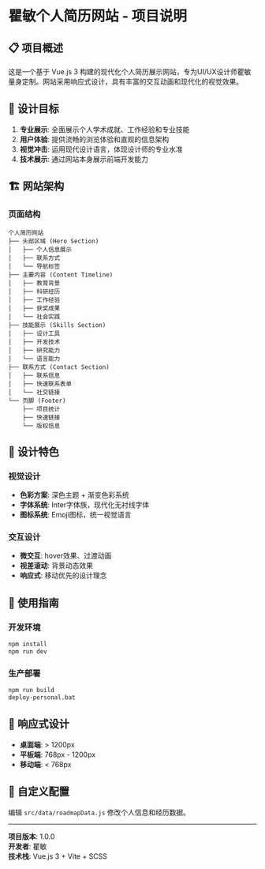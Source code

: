 # 瞿敏个人简历网站 - 项目说明

## 📋 项目概述

这是一个基于 Vue.js 3 构建的现代化个人简历展示网站，专为UI/UX设计师瞿敏量身定制。网站采用响应式设计，具有丰富的交互动画和现代化的视觉效果。

## 🎯 设计目标

1. **专业展示**: 全面展示个人学术成就、工作经验和专业技能
2. **用户体验**: 提供流畅的浏览体验和直观的信息架构
3. **视觉冲击**: 运用现代设计语言，体现设计师的专业水准
4. **技术展示**: 通过网站本身展示前端开发能力

## 🏗️ 网站架构

### 页面结构
```
个人简历网站
├── 头部区域 (Hero Section)
│   ├── 个人信息展示
│   ├── 联系方式
│   └── 导航标签
├── 主要内容 (Content Timeline)
│   ├── 教育背景
│   ├── 科研经历
│   ├── 工作经验
│   ├── 获奖成果
│   └── 社会实践
├── 技能展示 (Skills Section)
│   ├── 设计工具
│   ├── 开发技术
│   ├── 研究能力
│   └── 语言能力
├── 联系方式 (Contact Section)
│   ├── 联系信息
│   ├── 快速联系表单
│   └── 社交链接
└── 页脚 (Footer)
    ├── 项目统计
    ├── 快速链接
    └── 版权信息
```

## 🎨 设计特色

### 视觉设计
- **色彩方案**: 深色主题 + 渐变色彩系统
- **字体系统**: Inter字体族，现代化无衬线字体
- **图标系统**: Emoji图标，统一视觉语言

### 交互设计
- **微交互**: hover效果、过渡动画
- **视差滚动**: 背景动态效果
- **响应式**: 移动优先的设计理念

## 🚀 使用指南

### 开发环境
```bash
npm install
npm run dev
```

### 生产部署
```bash
npm run build
deploy-personal.bat
```

## 📱 响应式设计

- **桌面端**: > 1200px
- **平板端**: 768px - 1200px  
- **移动端**: < 768px

## 🔧 自定义配置

编辑 `src/data/roadmapData.js` 修改个人信息和经历数据。

---

**项目版本**: 1.0.0  
**开发者**: 瞿敏  
**技术栈**: Vue.js 3 + Vite + SCSS 